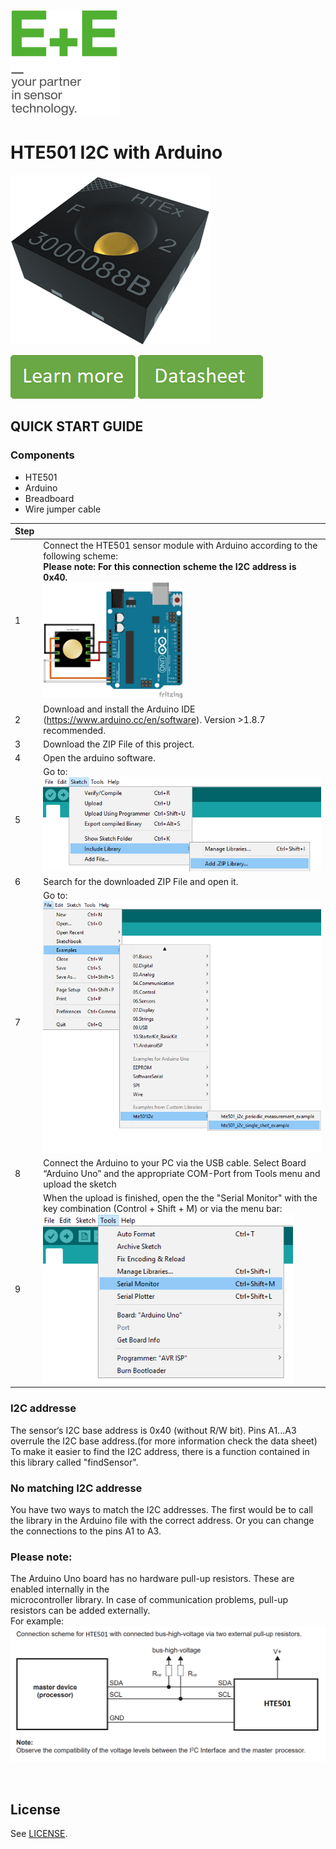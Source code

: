 [![E+E_Logo](./images/epluse-logo.png)](https://www.epluse.com/en/)

# HTE501 I2C with Arduino


![HTE501](./images/HTE501.png) 


[![button1](./images/learn-more.png)](https://www.epluse.com/products/humidity-instruments/humidity-sensing-elements/hte501/)   [![button2](./images/data-sheet.png)](https://www.epluse.com/fileadmin/data/product/hte501/datasheet_HTE501.pdf) 



## QUICK START GUIDE  

### Components 
- HTE501
- Arduino
- Breadboard 
- Wire jumper cable <br>

| Step |                                                                                                                                                             |
|------|-------------------------------------------------------------------------------------------------------------------------------------------------------------|
| 1    | Connect the HTE501 sensor module with Arduino according to the following scheme:<br>__Please note: For this connection scheme the I2C address is 0x40.__ <br>  [<img src="images/HTE501_arduino.png" width="50%"/>](images/HTE501_arduino.png)|
| 2    | Download and install the Arduino IDE (https://www.arduino.cc/en/software). Version >1.8.7 recommended.                                                            |
| 3    | Download the ZIP File of this project.|
| 4    | Open the arduino software.|
| 5    | Go to: <br>[<img src="images/add_library.png" width="550"/>](images/add_library.png) |
| 6    | Search for the downloaded ZIP File and open it.|
| 7    | Go to:<br>[<img src="images/open_file.png" width="500"/>](images/open_file.png)|
| 8    | Connect the Arduino to your PC via the USB cable. Select Board “Arduino Uno” and the appropriate COM-Port from Tools menu and upload the sketch |
| 9    | When the upload is finished, open the the "Serial Monitor" with the key combination (Control + Shift + M) or via the menu bar: <br> [<img src="images/serial_Monitor.png" width="400"/>](images/serial_Monitor.png) |

### I2C addresse 
The sensor‘s I2C base address is 0x40 (without R/W bit). Pins A1...A3 overrule the I2C base address.(for more information check the data sheet) <br>
To make it easier to find the I2C address, there is a function contained in this library called "findSensor". <br>
### No matching I2C addresse
You have two ways to match the I2C addresses. The first would be to call the library in the Arduino file with the correct address. Or you can change the connections to the pins A1 to A3.
<br> 

### Please note:
The Arduino Uno board has no hardware pull-up resistors. These are enabled internally in the <br>
microcontroller library. In case of communication problems, pull-up resistors can be added externally.<br>
For example:<br>
[<img src="images/pull_ups.PNG" width="700"/>](images/pull_ups.PNG)




<br>

## License 
See [LICENSE](LICENSE).
